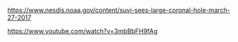 https://www.nesdis.noaa.gov/content/suvi-sees-large-coronal-hole-march-27-2017

https://www.youtube.com/watch?v=3mbBbFH9fAg